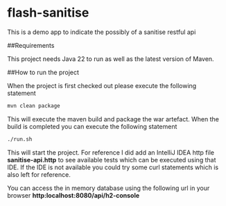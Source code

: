 # flash-sanitise
This is a demo app to indicate the possibly of a sanitise restful api
                        
##Requirements

This project needs Java 22 to run as well as the latest version of Maven.

##How to run the project

When the project is first checked out please execute the following statement
```bash
mvn clean package
```
This will execute the maven build and package the war artefact.
When the build is completed you can execute the following statement
```bash
./run.sh
```
This will start the project. For reference I did add an IntelliJ IDEA http file **sanitise-api.http** to see available
tests which can be executed using that IDE. If the IDE is not available you could try some curl
statements which is also left for reference.

You can access the in memory database using the following url in your browser **http:localhost:8080/api/h2-console**
